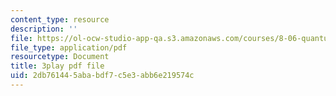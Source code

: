 ```yaml
---
content_type: resource
description: ''
file: https://ol-ocw-studio-app-qa.s3.amazonaws.com/courses/8-06-quantum-physics-iii-spring-2018/2db761445ababdf7c5e3abb6e219574c_a4Qtf5D0rso.pdf
file_type: application/pdf
resourcetype: Document
title: 3play pdf file
uid: 2db76144-5aba-bdf7-c5e3-abb6e219574c
---
```

